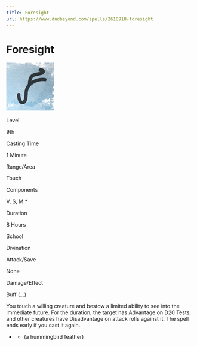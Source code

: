 ```yaml
---
title: Foresight
url: https://www.dndbeyond.com/spells/2618918-foresight
---
```


# Foresight

![Foresight](foresight.png)

Level

9th

Casting Time

1 Minute

Range/Area

Touch

Components

V, S, M *

Duration

8 Hours

School

Divination

Attack/Save

None

Damage/Effect

Buff (...)

You touch a willing creature and bestow a limited ability to see into the immediate future. For the duration, the target has Advantage on D20 Tests, and other creatures have Disadvantage on attack rolls against it. The spell ends early if you cast it again.

* - (a hummingbird feather)